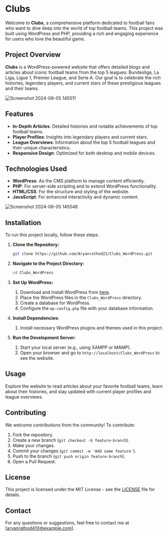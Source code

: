 # Clubs

Welcome to **Clubs**, a comprehensive platform dedicated to football fans who want to dive deep into the world of top football teams. This project was built using WordPress and PHP, providing a rich and engaging experience for users who love the beautiful game.

## Project Overview

**Clubs** is a WordPress-powered website that offers detailed blogs and articles about iconic football teams from the top 5 leagues: Bundesliga, La Liga, Ligue 1, Premier League, and Serie A. Our goal is to celebrate the rich histories, legendary players, and current stars of these prestigious leagues and their teams.

![Screenshot 2024-08-05 145511](https://github.com/user-attachments/assets/7356a0ea-d3bb-4ee7-ae6e-f9ed0a971078)

## Features

- **In-Depth Articles**: Detailed histories and notable achievements of top football teams.
- **Player Profiles**: Insights into legendary players and current stars.
- **League Overviews**: Information about the top 5 football leagues and their unique characteristics.
- **Responsive Design**: Optimized for both desktop and mobile devices.

## Technologies Used

- **WordPress**: As the CMS platform to manage content efficiently.
- **PHP**: For server-side scripting and to extend WordPress functionality.
- **HTML/CSS**: For the structure and styling of the website.
- **JavaScript**: For enhanced interactivity and dynamic content.

![Screenshot 2024-08-05 145548](https://github.com/user-attachments/assets/340bd515-ecb1-43fe-a05d-38b5e6121d45)

## Installation

To run this project locally, follow these steps:

1. **Clone the Repository:**
   ```bash
   git clone https://github.com/Aryanrathod21/Clubs_WordPress.git

2. **Navigate to the Project Directory:**

   ```bash
   cd Clubs_WordPress

3. **Set Up WordPress:**

   1. Download and install WordPress from [here](https://wordpress.org/download/).
   2. Place the WordPress files in the `Clubs_WordPress` directory.
   3. Create a database for WordPress.
   4. Configure the `wp-config.php` file with your database information.

4. **Install Dependencies:**

   1. Install necessary WordPress plugins and themes used in this project.

5. **Run the Development Server:**

   1. Start your local server (e.g., using XAMPP or MAMP).
   2. Open your browser and go to `http://localhost/Clubs_WordPress` to see the website.

## Usage

Explore the website to read articles about your favorite football teams, learn about their histories, and stay updated with current player profiles and league overviews.

## Contributing

We welcome contributions from the community! To contribute:

1. Fork the repository.
2. Create a new branch (`git checkout -b feature-branch`).
3. Make your changes.
4. Commit your changes (`git commit -m 'Add some feature'`).
5. Push to the branch (`git push origin feature-branch`).
6. Open a Pull Request.

## License

This project is licensed under the MIT License - see the [LICENSE](LICENSE) file for details.

## Contact

For any questions or suggestions, feel free to contact me at [aryanrathod410@example.com].

  

